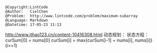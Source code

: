 ```
@Copyright:LintCode
@Author:   CielChen
@Problem:  http://www.lintcode.com/problem/maximum-subarray
@Language: Markdown
@Datetime: 17-05-23 11:13
```

http://www.ithao123.cn/content-10416308.html
动态规划：
状态方程：
curSum[0] = nums[0]
curSum[i] = max{curSum[i-1] + nums[i], nums[i]}   (i>=1)